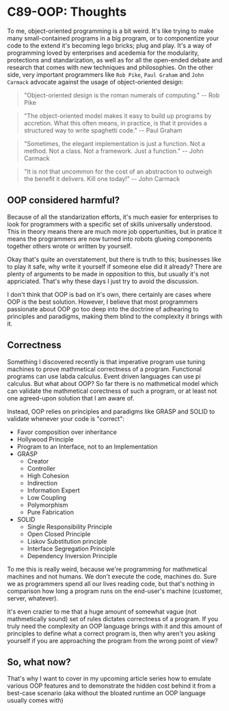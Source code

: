 # C89-OOP: Thoughts

To me, object-oriented programming is a bit weird. It's like trying to make
many small-contained programs in a big program, or to componentize your code to
the extend it's becoming lego bricks; plug and play. It's a way of programming
loved by enterprises and acedemia for the modularity, protections and
standarization, as well as for all the open-ended debate and research that
comes with new techniques and philosophies. On the other side, very important
programmers like `Rob Pike`, `Paul Graham` and `John Carmack`
advocate against the usage of object-oriented design:

> "Object-oriented design is the roman numerals of computing." -- Rob Pike

> "The object-oriented model makes it easy to build up programs by accretion.
> What this often means, in practice, is that it provides a structured way to
> write spaghetti code." -- Paul Graham

> "Sometimes, the elegant implementation is just a function. Not a method. Not
> a class. Not a framework. Just a function." -- John Carmack

> "It is not that uncommon for the cost of an abstraction to outweigh the
> benefit it delivers. Kill one today!" -- John Carmack

## OOP considered harmful?

Because of all the standarization efforts, it's much easier for enterprises to
look for programmers with a specific set of skills universally understood. This
in theory means there are much more job oppertunities, but in pratice it means
the programmers are now turned into robots glueing components together others
wrote or written by yourself.

Okay that's quite an overstatement, but there is truth to this; businesses like
to play it safe, why write it yourself if someone else did it already? There
are plenty of arguments to be made in opposition to this, but usually it's not
appriciated. That's why these days I just try to avoid the discussion.

I don't think that OOP is bad on it's own, there certainly are cases where OOP
_is_ the best solution. However, I believe that most programmers passionate
about OOP go too deep into the doctrine of adhearing to principles and
paradigms, making them blind to the complexity it brings with it.

## Correctness

Something I discovered recently is that imperative program use tuning machines
to prove mathmetical correctness of a program. Functional programs can use
labda calculus. Event driven languages can use pi calculus. But what about OOP?
So far there is no mathmetical model which can validate the mathmetical
corectness of such a program, or at least not one agreed-upon solution that I
am aware of.

Instead, OOP relies on principles and paradigms like GRASP and SOLID to
validate whenever your code is "correct":

- Favor composition over inheritance
- Hollywood Principle
- Program to an Interface, not to an Implementation
- GRASP
    - Creator
    - Controller
    - High Cohesion
    - Indirection
    - Information Expert
    - Low Coupling
    - Polymorphism
    - Pure Fabrication
- SOLID
    - Single Responsibility Principle
    - Open Closed Principle
    - Liskov Substitution principle
    - Interface Segregation Principle
    - Dependency Inversion Principle

To me this is really weird, because we're programming for mathmetical machines
and not humans. We don't execute the code, machines do. Sure we as programmers
spend all our lives reading code, but that's nothing in comparison how long a
program runs on the end-user's machine (customer, server, whatever).

It's even crazier to me that a huge amount of somewhat vague (not mathmetically
sound) set of rules dictates correctness of a program. If you truly need the
complexity an OOP language brings with it and this amount of principles to
define what a correct program is, then why aren't you asking yourself if you
are approaching the program from the wrong point of view?

## So, what now?

That's why I want to cover in my upcoming article series how to emulate various
OOP features and to demonstrate the hidden cost behind it from a best-case
scenario (aka without the bloated runtime an OOP language usually comes with)
